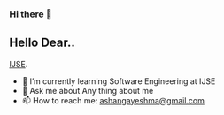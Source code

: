 ### Hi there 👋

## Hello Dear..

[IJSE](https://www.ijse.lk/).

- 🌱 I’m currently learning Software Engineering at IJSE
- 💬 Ask me about Any thing about me
- 📫 How to reach me: ashangayeshma@gmail.com

<!--
**GayeshmaWijerathna/GayeshmaWijerathna** is a ✨ _special_ ✨ repository because its `README.md` (this file) appears on your GitHub profile.

Here are some ideas to get you started:


- 🔭 I’m currently working on ...
- 🌱 I’m currently learning ...
- 👯 I’m looking to collaborate on ...
- 🤔 I’m looking for help with ...
- 💬 Ask me about ...
- 📫 How to reach me: ...
- 😄 Pronouns: ...
- ⚡ Fun fact: ...
-->
